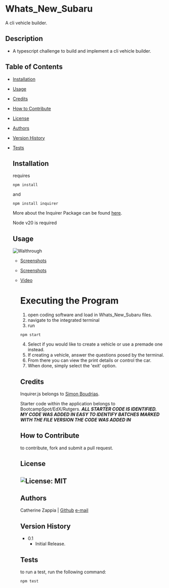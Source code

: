 # Whats_New_Subaru
A cli vehicle builder.

## Description

- A typescript challenge to build and implement a cli vehicle builder.

## Table of Contents

- [Installation](#installation)
- [Usage](#usage)
- [Credits](#credits)
- [How to Contribute](#how-to-contribute)
- [License](#license)
- [Authors](#authors)
- [Version History](#version-history)
- [Tests](#tests)

  ## Installation
  requires
  ```
  npm install
  ```
  and
  ```
  npm install inquirer
  ```
  More about the Inquirer Package can be found [here](https://www.npmjs.com/package/inquirer).
  
  Node v20 is required

  ## Usage
  ![Walthrough](Develop/assets/Whats_New_Subaru.gif)
  - [Screenshots](Develop/assets/terminal.png)
  - [Screenshots](Develop/assets/terminal-2.png)
  - [Video](https://drive.google.com/file/d/1ZIcF1dZpJImpk8058Z8pbJZAljk8UeSA/view?usp=sharing)
 
    # Executing the Program
    1. open coding software and load in Whats_New_Subaru files.
    2. navigate to the integrated terminal
    3. run
    ```
    npm start
    ```
    4. Select if you would like to create a vehicle or use a premade one instead.
    5. If creating a vehicle, answer the questions posed by the terminal.
    6. From there you can view the print details or control the car.
    7. When done, simply select the 'exit' option.
   
    ## Credits
       Inquirer.js belongs to [Simon Boudrias](https://www.github.com/SBoudrias).
    
       Starter code within the application belongs to BootcampSpot/EdX/Rutgers.
         ***ALL STARTER CODE IS IDENTIFIED. MY CODE WAS ADDED IN EASY TO IDENTIFY BATCHES MARKED WITH THE FILE VERSION THE CODE WAS ADDED IN***
 
    ## How to Contribute
    to contribute, fork and submit a pull request.

    ## License
    ![License: MIT](https://img.shields.io/badge/License-MIT-yellow.svg)
    ---
    ## Authors
    Catherine Zappia | [Github](https://www.github.com/catzappia)          [e-mail](catherinemzappia@gmail.com)

    ## Version History
    - 0.1
        - Initial Release.

    ## Tests
    to run a test, run the following command:
    ```
    npm test
    ```
    

